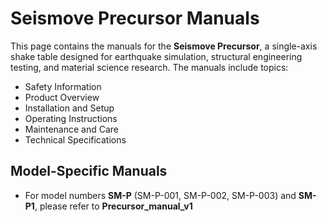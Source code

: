 # Seismove Precursor Manuals

This page contains the manuals for the **Seismove Precursor**, a single-axis shake table designed for earthquake simulation, structural engineering testing, and material science research. The manuals include topics:
- Safety Information  
- Product Overview
- Installation and Setup
- Operating Instructions
- Maintenance and Care
- Technical Specifications

## Model-Specific Manuals

- For model numbers **SM-P** (SM-P-001, SM-P-002, SM-P-003) and **SM-P1**, please refer to **Precursor_manual_v1**
